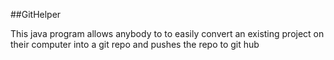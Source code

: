 ##GitHelper

This java program allows anybody to to easily convert an existing project on their computer into a git repo and pushes the repo to git hub

